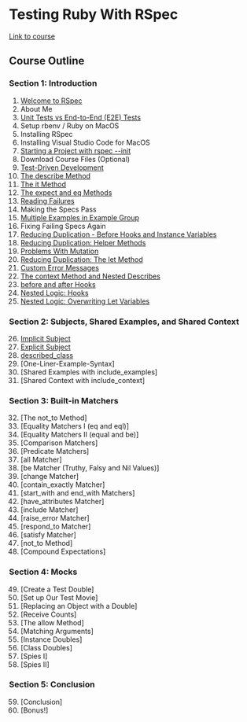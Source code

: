 # Testing Ruby With RSpec

[Link to course](udemy.com/course/testing-ruby-with-rspec/learn/lecture/12409324#overview)

## Course Outline

### Section 1: Introduction

1. [Welcome to RSpec](https://github.com/iainaitken/courses/blob/main/udemy/testing_ruby/notes/1-welcome-to-rspec.md)
2. About Me
3. [Unit Tests vs End-to-End (E2E) Tests](https://github.com/iainaitken/courses/blob/main/udemy/testing_ruby/notes/3-unit-tests-vs-end-to-end-tests.md)
4. Setup rbenv / Ruby on MacOS
5. Installing RSpec
6. Installing Visual Studio Code for MacOS
7. [Starting a Project with rspec --init](https://github.com/iainaitken/courses/blob/main/udemy/testing_ruby/notes/6-starting-a-project-with-rspec.md)
8. Download Course Files (Optional)
9. [Test-Driven Development](https://github.com/iainaitken/courses/blob/main/udemy/testing_ruby/notes/9-test-driven-development.md)
10. [The describe Method](https://github.com/iainaitken/courses/blob/main/udemy/testing_ruby/notes/10-the-describe-method.md)
11. [The it Method](https://github.com/iainaitken/courses/blob/main/udemy/testing_ruby/notes/11-the-it-method.md)
12. [The expect and eq Methods](https://github.com/iainaitken/courses/blob/main/udemy/testing_ruby/notes/12-the-expect-and-eq-methds.md)
13. [Reading Failures](https://github.com/iainaitken/courses/blob/main/udemy/testing_ruby/notes/13-reading-failures.md)
14. Making the Specs Pass
15. [Multiple Examples in Example Group](https://github.com/iainaitken/courses/blob/main/udemy/testing_ruby/notes/15-multiple-examples-in-example-group.md)
16. Fixing Failing Specs Again
17. [Reducing Duplication - Before Hooks and Instance Variables](https://github.com/iainaitken/courses/blob/main/udemy/testing_ruby/notes/17-reducing-duplication-before-hooks-and-instance-variables.md)
18. [Reducing Duplication: Helper Methods](https://github.com/iainaitken/courses/blob/main/udemy/testing_ruby/notes/18-reducing-duplication-helper-methods.md)
19. [Problems With Mutation](https://github.com/iainaitken/courses/blob/main/udemy/testing_ruby/notes/19-problems-with-mutation.md)
20. [Reducing Duplication: The let Method](https://github.com/iainaitken/courses/blob/main/udemy/testing_ruby/notes/20-reducing-duplication-the-let-method.md)
21. [Custom Error Messages](https://github.com/iainaitken/courses/blob/main/udemy/testing_ruby/notes/21-custom-error-messages.md)
22. [The context Method and Nested Describes](https://github.com/iainaitken/courses/blob/main/udemy/testing_ruby/notes/22-the-context-method-and-nested-describes.md)
23. [before and after Hooks](https://github.com/iainaitken/courses/blob/main/udemy/testing_ruby/notes/23-before-and-after-hooks.md)
24. [Nested Logic: Hooks](https://github.com/iainaitken/courses/blob/main/udemy/testing_ruby/notes/24-nested-logic-hooks.md)
25. [Nested Logic: Overwriting Let Variables](https://github.com/iainaitken/courses/blob/main/udemy/testing_ruby/notes/25-nested-logic-overwriting-let-variables.md)

### Section 2: Subjects, Shared Examples, and Shared Context

26. [Implicit Subject](https://github.com/iainaitken/courses/blob/main/udemy/testing_ruby/notes/26-implicit-subject.md)
27. [Explicit Subject](https://github.com/iainaitken/courses/blob/main/udemy/testing_ruby/notes/27-explicit-subject.md)
28. [described_class](https://github.com/iainaitken/courses/blob/main/udemy/testing_ruby/notes/28-described-class.md)
29. [One-Liner-Example-Syntax]
30. [Shared Examples with include_examples]
31. [Shared Context with include_context]

### Section 3: Built-in Matchers

32. [The not_to Method]
33. [Equality Matchers I (eq and eql)]
34. [Equality Matchers II (equal and be)]
35. [Comparison Matchers]
36. [Predicate Matchers]
37. [all Matcher]
38. [be Matcher (Truthy, Falsy and Nil Values)]
39. [change Matcher]
40. [contain_exactly Matcher]
41. [start_with and end_with Matchers]
42. [have_attributes Matcher]
43. [include Matcher]
44. [raise_error Matcher]
45. [respond_to Matcher]
46. [satisfy Matcher]
47. [not_to Method]
48. [Compound Expectations]

### Section 4: Mocks

49. [Create a Test Double]
50. [Set up Our Test Movie]
51. [Replacing an Object with a Double]
52. [Receive Counts]
53. [The allow Method]
54. [Matching Arguments]
55. [Instance Doubles]
56. [Class Doubles]
57. [Spies I]
58. [Spies II]

### Section 5: Conclusion

59. [Conclusion]
60. [Bonus!]
